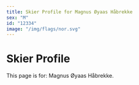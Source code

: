 ```yaml
---
title: Skier Profile for Magnus Øyaas Håbrekke
sex: "M"
id: "12334"
image: "/img/flags/nor.svg" 
---
```


# Skier Profile

This page is for: Magnus Øyaas Håbrekke.
    